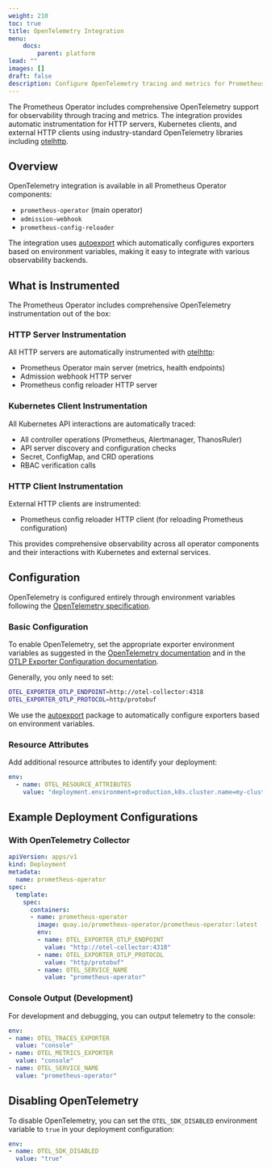 ```yaml
---
weight: 210
toc: true
title: OpenTelemetry Integration
menu:
    docs:
        parent: platform
lead: ""
images: []
draft: false
description: Configure OpenTelemetry tracing and metrics for Prometheus Operator
---
```


The Prometheus Operator includes comprehensive OpenTelemetry support for observability through tracing and metrics. The integration provides automatic instrumentation for HTTP servers, Kubernetes clients, and external HTTP clients using industry-standard OpenTelemetry libraries including [otelhttp](https://pkg.go.dev/go.opentelemetry.io/contrib/instrumentation/net/http/otelhttp).

## Overview

OpenTelemetry integration is available in all Prometheus Operator components:
- `prometheus-operator` (main operator)
- `admission-webhook` 
- `prometheus-config-reloader`

The integration uses [autoexport](https://pkg.go.dev/go.opentelemetry.io/contrib/exporters/autoexport) which automatically configures exporters based on environment variables, making it easy to integrate with various observability backends.

## What is Instrumented

The Prometheus Operator includes comprehensive OpenTelemetry instrumentation out of the box:

### HTTP Server Instrumentation
All HTTP servers are automatically instrumented with [otelhttp](https://pkg.go.dev/go.opentelemetry.io/contrib/instrumentation/net/http/otelhttp):
- Prometheus Operator main server (metrics, health endpoints)
- Admission webhook HTTP server
- Prometheus config reloader HTTP server

### Kubernetes Client Instrumentation
All Kubernetes API interactions are automatically traced:
- All controller operations (Prometheus, Alertmanager, ThanosRuler)
- API server discovery and configuration checks
- Secret, ConfigMap, and CRD operations
- RBAC verification calls

### HTTP Client Instrumentation  
External HTTP clients are instrumented:
- Prometheus config reloader HTTP client (for reloading Prometheus configuration)

This provides comprehensive observability across all operator components and their interactions with Kubernetes and external services.

## Configuration

OpenTelemetry is configured entirely through environment variables following the [OpenTelemetry specification](https://opentelemetry.io/docs/specs/otel/configuration/sdk-environment-variables/).

### Basic Configuration

To enable OpenTelemetry, set the appropriate exporter environment variables as suggested in the [OpenTelemetry documentation](https://opentelemetry.io/docs/specs/otel/configuration/sdk-environment-variables/) and in the [OTLP Exporter Configuration documentation](https://opentelemetry.io/docs/languages/sdk-configuration/otlp-exporter/).  

Generally, you only need to set:

```bash
OTEL_EXPORTER_OTLP_ENDPOINT=http://otel-collector:4318
OTEL_EXPORTER_OTLP_PROTOCOL=http/protobuf
```


We use the [autoexport](https://pkg.go.dev/go.opentelemetry.io/contrib/exporters/autoexport) package to automatically configure exporters based on environment variables.


### Resource Attributes

Add additional resource attributes to identify your deployment:

```yaml
env:
  - name: OTEL_RESOURCE_ATTRIBUTES
    value: "deployment.environment=production,k8s.cluster.name=my-cluster,k8s.namespace.name=monitoring"
```

## Example Deployment Configurations

### With OpenTelemetry Collector

```yaml
apiVersion: apps/v1
kind: Deployment
metadata:
  name: prometheus-operator
spec:
  template:
    spec:
      containers:
      - name: prometheus-operator
        image: quay.io/prometheus-operator/prometheus-operator:latest
        env:
        - name: OTEL_EXPORTER_OTLP_ENDPOINT
          value: "http://otel-collector:4318"
        - name: OTEL_EXPORTER_OTLP_PROTOCOL
          value: "http/protobuf"  
        - name: OTEL_SERVICE_NAME
          value: "prometheus-operator"
```

### Console Output (Development)

For development and debugging, you can output telemetry to the console:

```yaml
env:
- name: OTEL_TRACES_EXPORTER
  value: "console"
- name: OTEL_METRICS_EXPORTER
  value: "console"
- name: OTEL_SERVICE_NAME
  value: "prometheus-operator"
```

## Disabling OpenTelemetry

To disable OpenTelemetry, you can set the `OTEL_SDK_DISABLED` environment variable to `true` in your deployment configuration:

```yaml
env:
- name: OTEL_SDK_DISABLED
  value: "true"
```
